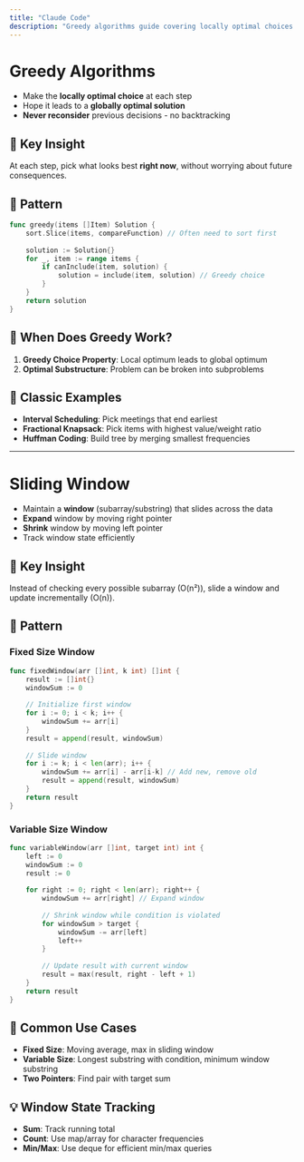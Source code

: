 ```yaml
---
title: "Claude Code"
description: "Greedy algorithms guide covering locally optimal choices and key insights for problem solving"
---
```


# Greedy Algorithms

* Make the **locally optimal choice** at each step
* Hope it leads to a **globally optimal solution**
* **Never reconsider** previous decisions - no backtracking

## 🎯 Key Insight

At each step, pick what looks best **right now**, without worrying about future consequences.

## 🔄 Pattern

```go
func greedy(items []Item) Solution {
    sort.Slice(items, compareFunction) // Often need to sort first
    
    solution := Solution{}
    for _, item := range items {
        if canInclude(item, solution) {
            solution = include(item, solution) // Greedy choice
        }
    }
    return solution
}
```

## 📝 When Does Greedy Work?

1. **Greedy Choice Property**: Local optimum leads to global optimum
2. **Optimal Substructure**: Problem can be broken into subproblems

## 🌟 Classic Examples

* **Interval Scheduling**: Pick meetings that end earliest
* **Fractional Knapsack**: Pick items with highest value/weight ratio
* **Huffman Coding**: Build tree by merging smallest frequencies

---

# Sliding Window

* Maintain a **window** (subarray/substring) that slides across the data
* **Expand** window by moving right pointer
* **Shrink** window by moving left pointer
* Track window state efficiently

## 🎯 Key Insight

Instead of checking every possible subarray (O(n²)), slide a window and update incrementally (O(n)).

## 🔄 Pattern

### Fixed Size Window
```go
func fixedWindow(arr []int, k int) []int {
    result := []int{}
    windowSum := 0
    
    // Initialize first window
    for i := 0; i < k; i++ {
        windowSum += arr[i]
    }
    result = append(result, windowSum)
    
    // Slide window
    for i := k; i < len(arr); i++ {
        windowSum += arr[i] - arr[i-k] // Add new, remove old
        result = append(result, windowSum)
    }
    return result
}
```

### Variable Size Window
```go
func variableWindow(arr []int, target int) int {
    left := 0
    windowSum := 0
    result := 0
    
    for right := 0; right < len(arr); right++ {
        windowSum += arr[right] // Expand window
        
        // Shrink window while condition is violated
        for windowSum > target {
            windowSum -= arr[left]
            left++
        }
        
        // Update result with current window
        result = max(result, right - left + 1)
    }
    return result
}
```

## 🌟 Common Use Cases

* **Fixed Size**: Moving average, max in sliding window
* **Variable Size**: Longest substring with condition, minimum window substring
* **Two Pointers**: Find pair with target sum

## 💡 Window State Tracking

* **Sum**: Track running total
* **Count**: Use map/array for character frequencies  
* **Min/Max**: Use deque for efficient min/max queries
